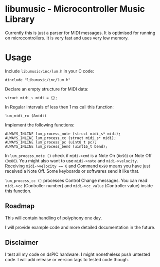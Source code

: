 # libumusic - Microcontroller Music Library

Currently this is just a parser for MIDI messages. It is optimised for running on microcontrollers.
It is very fast and uses very low memory.

# Usage

Include `libumusic/inc/lum.h` in your C code:

`#include "libumusic/inc/lum.h"`

Declare an empty structure for MIDI data:

`struct midi_s midi = {};`

In Regular intervals of less then 1 ms call this function:

`lum_midi_rx (&midi)`

Implement the following functions:

```
ALWAYS_INLINE lum_process_note (struct midi_s* midi);
ALWAYS_INLINE lum_process_cc (struct midi_s* midi); 
ALWAYS_INLINE lum_process_pc (uint8_t pc);
ALWAYS_INLINE lum_process_bend (uint16_t bend);
```

In `lum_process_note ()` check if `midi->cmd` is a Note On (`0x90`) or
Note Off (`0x80`). You might also want to use `midi->note` and `midi->velocity`.
Receiving `midi->velocity == 0` and Command `0x90` means you have just
received a Note Off. Some keyboards or softwares send it like that.

`lum_process_cc ()` processes Control Change messages. You can read `midi->cc` (Controller number)
and `midi->cc_value` (Controller value) inside this function.

## Roadmap

This will contain handling of polyphony one day.

I will provide example code and more detailed documentation in the future.

## Disclaimer

I test all my code on dsPIC hardware. I might nonetheless push untested code.
I will add release or version tags to tested code though.

